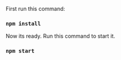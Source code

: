 First run this command:

### `npm install`

Now its ready. Run this command to start it.

### `npm start`

